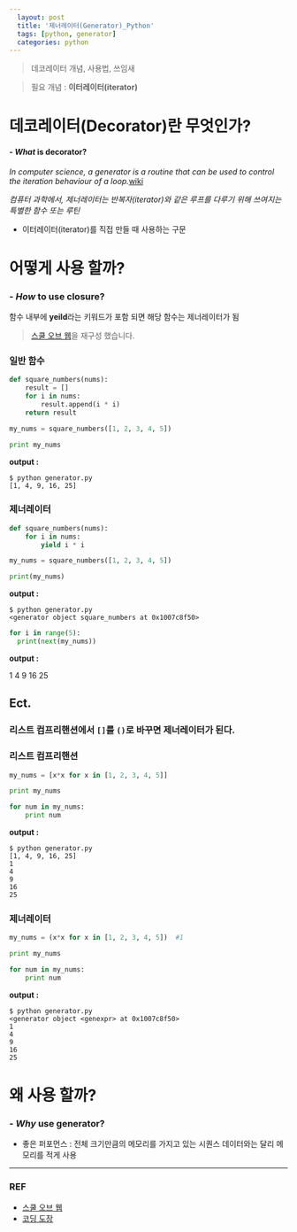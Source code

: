 ```yaml
---
  layout: post
  title: '제너레이터(Generator)_Python'
  tags: [python, generator]
  categories: python
---
```


> 데코레이터 개념, 사용법, 쓰임새

> 필요 개념 : **이터레이터(iterator)**

# 데코레이터(Decorator)란 무엇인가?
#### - _What_ is decorator?

*In computer science, a generator is a routine that can be used to control the iteration behaviour of a loop.*[wiki](https://en.wikipedia.org/wiki/Generator_(computer_programming))

*컴퓨터 과학에서, 제너레이터는 반복자(iterator)와 같은 루프를 다루기 위해 쓰여지는 특별한 함수 또는 루틴*

- 이터레이터(iterator)를 직접 만들 때 사용하는 구문

# 어떻게 사용 할까? 
### - _How_ to use closure?
함수 내부에 **yeild**라는 키워드가 포함 되면 해당 함수는 제너레이터가 됨

> [스쿨 오브 웹](http://schoolofweb.net/blog/posts/%ED%8C%8C%EC%9D%B4%EC%8D%AC-%EC%A0%9C%EB%84%88%EB%A0%88%EC%9D%B4%ED%84%B0-generator/)을 재구성 했습니다.

### 일반 함수
```python
def square_numbers(nums):
    result = []
    for i in nums:
        result.append(i * i)
    return result

my_nums = square_numbers([1, 2, 3, 4, 5])

print my_nums
```

**output :**  
```
$ python generator.py
[1, 4, 9, 16, 25]
```

### 제너레이터

```python
def square_numbers(nums):
    for i in nums:
        yield i * i

my_nums = square_numbers([1, 2, 3, 4, 5])

print(my_nums)
```

**output :**  
```
$ python generator.py
<generator object square_numbers at 0x1007c8f50>
```

```python
for i in range(5):
  print(next(my_nums))
```
**output :**  

1
4
9
16
25

## Ect.
### 리스트 컴프리핸션에서 `[]`를 `()`로 바꾸면 제너레이터가 된다.

### 리스트 컴프리핸션
```python
my_nums = [x*x for x in [1, 2, 3, 4, 5]]

print my_nums

for num in my_nums:
    print num
```

**output :**  

```
$ python generator.py
[1, 4, 9, 16, 25]
1
4
9
16
25
```

### 제너레이터
```python
my_nums = (x*x for x in [1, 2, 3, 4, 5])  #1

print my_nums

for num in my_nums:
    print num
```

**output :**  

```
$ python generator.py
<generator object <genexpr> at 0x1007c8f50>
1
4
9
16
25
```

# 왜 사용 할까?
### - _Why_ use generator?
- 좋은 퍼포먼스 : 전체 크기만큼의 메모리를 가지고 있는 시퀀스 데이터와는 달리 메모리를 적게 사용
 

---
### REF
- [스쿨 오브 웹](http://schoolofweb.net/blog/posts/%ED%8C%8C%EC%9D%B4%EC%8D%AC-%EC%A0%9C%EB%84%88%EB%A0%88%EC%9D%B4%ED%84%B0-generator/)
- [코딩 도장](https://dojang.io/mod/page/view.php?id=2412)
